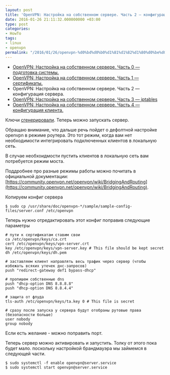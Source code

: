 ```yaml
---
layout: post
title: 'OpenVPN: Настройка на собственном сервере. Часть 2 — конфигурация сервера.'
date: 2016-01-26 21:11:32.000000000 +03:00
type: post
categories:
- HowTo
tags:
- linux
- openvpn
permalink: "/2016/01/26/openvpn-%d0%bd%d0%b0%d1%81%d1%82%d1%80%d0%be%d0%b9%d0%ba%d0%b0-%d0%bd%d0%b0-%d1%81%d0%be%d0%b1%d1%81%d1%82%d0%b2%d0%b5%d0%bd%d0%bd%d0%be%d0%bc-%d1%81%d0%b5%d1%80%d0%b2%d0%b5%d1%80%d0%b5-%d1%87%d0%b0-3/"
---
```

- [OpenVPN: Настройка на собственном сервере. Часть 0 — подготовка системы.](/2016/01/24/openvpn-%d0%bd%d0%b0%d1%81%d1%82%d1%80%d0%be%d0%b9%d0%ba%d0%b0-%d0%bd%d0%b0-%d1%81%d0%be%d0%b1%d1%81%d1%82%d0%b2%d0%b5%d0%bd%d0%bd%d0%be%d0%bc-%d1%81%d0%b5%d1%80%d0%b2%d0%b5%d1%80%d0%b5-%d1%87%d0%b0/)
- [OpenVPN: Настройка на собственном сервере. Часть 1 — сертификаты.](/2016/01/25/openvpn-%d0%bd%d0%b0%d1%81%d1%82%d1%80%d0%be%d0%b9%d0%ba%d0%b0-%d0%bd%d0%b0-%d1%81%d0%be%d0%b1%d1%81%d1%82%d0%b2%d0%b5%d0%bd%d0%bd%d0%be%d0%bc-%d1%81%d0%b5%d1%80%d0%b2%d0%b5%d1%80%d0%b5-%d1%87%d0%b0-2/)
- OpenVPN: Настройка на собственном сервере. Часть 2 — конфигурация сервера.
- [OpenVPN: Настройка на собственном сервере. Часть 3 — iptables](/2016/01/27/openvpn-%d0%bd%d0%b0%d1%81%d1%82%d1%80%d0%be%d0%b9%d0%ba%d0%b0-%d0%bd%d0%b0-%d1%81%d0%be%d0%b1%d1%81%d1%82%d0%b2%d0%b5%d0%bd%d0%bd%d0%be%d0%bc-%d1%81%d0%b5%d1%80%d0%b2%d0%b5%d1%80%d0%b5-%d1%87%d0%b0-4/)
- [OpenVPN: Настройка на собственном сервере. Часть 4 — конфигурация клиента.](/2016/01/28/openvpn-%d0%bd%d0%b0%d1%81%d1%82%d1%80%d0%be%d0%b9%d0%ba%d0%b0-%d0%bd%d0%b0-%d1%81%d0%be%d0%b1%d1%81%d1%82%d0%b2%d0%b5%d0%bd%d0%bd%d0%be%d0%bc-%d1%81%d0%b5%d1%80%d0%b2%d0%b5%d1%80%d0%b5-%d1%87%d0%b0-5/)

Ключи [сгенерировали](/2016/01/25/openvpn-%d0%bd%d0%b0%d1%81%d1%82%d1%80%d0%be%d0%b9%d0%ba%d0%b0-%d0%bd%d0%b0-%d1%81%d0%be%d0%b1%d1%81%d1%82%d0%b2%d0%b5%d0%bd%d0%bd%d0%be%d0%bc-%d1%81%d0%b5%d1%80%d0%b2%d0%b5%d1%80%d0%b5-%d1%87%d0%b0-2/). Теперь можно запускать сервер.

Обращаю внимание, что дальше речь пойдет о дефолтной настройке openvpn в режиме роутера. Это тот режим, когда вам нет необходимости интегрировать подключенных клиентов в локальную сеть.

В случае необхоидмости пустить клиентов в локальную сеть вам потребуется режим моста.

Поддробнее про разные режимы работы можно почитать в официальной документации: [https://community.openvpn.net/openvpn/wiki/BridgingAndRouting](https://community.openvpn.net/openvpn/wiki/BridgingAndRouting).

Копируем конфиг сервера

```
$ sudo cp /usr/share/doc/openvpn-*/sample/sample-config-files/server.conf /etc/openvpn
```

Теперь нужно отредактировать этот конфиг поправив следующие параметры

```
# пути к сертификатам ставим свои  
ca /etc/openvpn/keys/ca.crt  
cert /etc/openvpn/keys/vpn-server.crt  
key /etc/openvpn/keys/vpn-server.key # This file should be kept secret  
dh /etc/openvpn/keys/dh.pem

# заставляем клиент направлять весь трафик через сервер (чтобы избежать всяких утечек днс-запросов)  
push "redirect-gateway def1 bypass-dhcp"

# пропишем собственные dns  
push "dhcp-option DNS 8.8.8.8"  
push "dhcp-option DNS 8.8.4.4"

# защита от флуда  
tls-auth /etc/openvpn/keys/ta.key 0 # This file is secret

# сразу после запуска у сервера будут отобраны рутовые права (безопасности больше)  
user nobody  
group nobody
```

Если есть желание - можно поправить порт.

Теперь сервер можно активировать и запустить. Толку от этого пока будет мало. поскольку настройкой брандмауэра мы займемся в следующей части.

```
$ sudo systemctl -f enable openvpn@server.service  
$ sudo systemctl start openvpn@server.service
```

